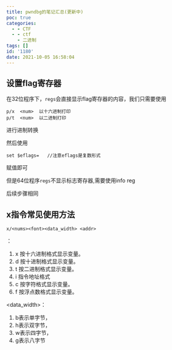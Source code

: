 ```yaml
---
title: pwndbg的笔记汇总(更新中)
poc: true
categories:
  - - CTF
  - - ctf
    - 二进制
tags: []
id: '1180'
date: 2021-10-05 16:58:04
---
```


## 设置flag寄存器

在32位程序下，`regs`会直接显示flag寄存器的内容，我们只需要使用

```
p/x  <num>  以十六进制打印
p/t  <num>  以二进制打印
```

进行进制转换

然后使用

```
set $eflags=   //注意eflags是复数形式
```

赋值即可

但是64位程序`regs`不显示标志寄存器,需要使用info reg

后续步骤相同

## x指令常见使用方法

```
x/<nums><font><data_width> <addr>
```

<font>：

1.  x 按十六进制格式显示变量。
2.  d 按十进制格式显示变量。
3.  t 按二进制格式显示变量。
4.  i 指令地址格式
5.  c 按字符格式显示变量。
6.  f 按浮点数格式显示变量。

<data\_width>：

1.  b表示单字节，
2.  h表示双字节，
3.  w表示四字节，
4.  g表示八字节